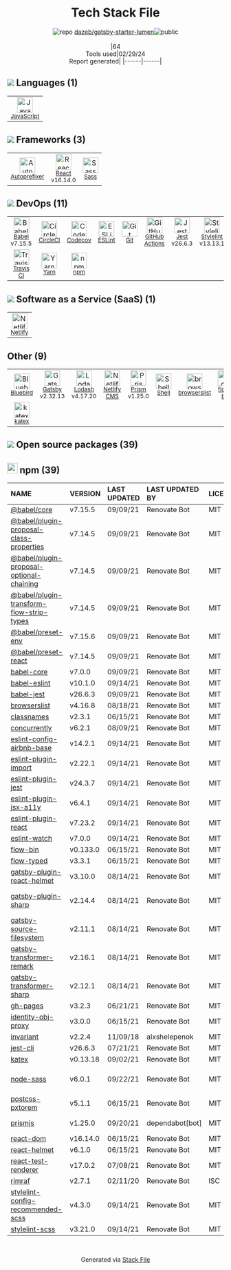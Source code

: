 <!--
&lt;--- Readme.md Snippet without images Start ---&gt;
## Tech Stack
dazeb/gatsby-starter-lumen is built on the following main stack:

- [JavaScript](https://developer.mozilla.org/en-US/docs/Web/JavaScript) – Languages
- [Autoprefixer](https://github.com/postcss/autoprefixer) – CSS Pre-processors / Extensions
- [React](https://reactjs.org/) – Javascript UI Libraries
- [Sass](http://sass-lang.com/) – CSS Pre-processors / Extensions
- [Babel](http://babeljs.io/) – JavaScript Compilers
- [CircleCI](https://circleci.com/) – Continuous Integration
- [Codecov](https://codecov.io/) – Code Coverage
- [ESLint](http://eslint.org/) – Code Review
- [GitHub Actions](https://github.com/features/actions) – Continuous Integration
- [Jest](http://facebook.github.io/jest/) – Javascript Testing Framework
- [Stylelint](http://stylelint.io/) – Code Review
- [Travis CI](http://travis-ci.com/) – Continuous Integration
- [Yarn](https://yarnpkg.com/) – Front End Package Manager
- [Netlify](https://www.netlify.com/) – Static Web Hosting
- [Bluebird](https://github.com/petkaantonov/bluebird/) – Javascript Utilities & Libraries
- [Gatsby](https://www.gatsbyjs.org) – Static Site Generators
- [Lodash](https://lodash.com) – Javascript Utilities & Libraries
- [Netlify CMS](https://www.netlifycms.org/) – Self-Hosted Blogging / CMS
- [Prism](https://prismjs.com/) – Javascript Utilities & Libraries
- [Shell](https://en.wikipedia.org/wiki/Shell_script) – Shells

Full tech stack [here](/techstack.md)

&lt;--- Readme.md Snippet without images End ---&gt;

&lt;--- Readme.md Snippet with images Start ---&gt;
## Tech Stack
dazeb/gatsby-starter-lumen is built on the following main stack:

- <img width='25' height='25' src='https://img.stackshare.io/service/1209/javascript.jpeg' alt='JavaScript'/> [JavaScript](https://developer.mozilla.org/en-US/docs/Web/JavaScript) – Languages
- <img width='25' height='25' src='https://img.stackshare.io/service/2202/72d087642cfce6fef6f2dabec5bf49e8_400x400.png' alt='Autoprefixer'/> [Autoprefixer](https://github.com/postcss/autoprefixer) – CSS Pre-processors / Extensions
- <img width='25' height='25' src='https://img.stackshare.io/service/1020/OYIaJ1KK.png' alt='React'/> [React](https://reactjs.org/) – Javascript UI Libraries
- <img width='25' height='25' src='https://img.stackshare.io/service/1171/jCR2zNJV.png' alt='Sass'/> [Sass](http://sass-lang.com/) – CSS Pre-processors / Extensions
- <img width='25' height='25' src='https://img.stackshare.io/service/2739/-1wfGjNw.png' alt='Babel'/> [Babel](http://babeljs.io/) – JavaScript Compilers
- <img width='25' height='25' src='https://img.stackshare.io/service/190/CvqrSSFs_400x400.jpg' alt='CircleCI'/> [CircleCI](https://circleci.com/) – Continuous Integration
- <img width='25' height='25' src='https://img.stackshare.io/service/2673/Codecov_Mark_Circle_Pink.png' alt='Codecov'/> [Codecov](https://codecov.io/) – Code Coverage
- <img width='25' height='25' src='https://img.stackshare.io/service/3337/Q4L7Jncy.jpg' alt='ESLint'/> [ESLint](http://eslint.org/) – Code Review
- <img width='25' height='25' src='https://img.stackshare.io/service/11563/actions.png' alt='GitHub Actions'/> [GitHub Actions](https://github.com/features/actions) – Continuous Integration
- <img width='25' height='25' src='https://img.stackshare.io/service/830/jest.png' alt='Jest'/> [Jest](http://facebook.github.io/jest/) – Javascript Testing Framework
- <img width='25' height='25' src='https://img.stackshare.io/service/5446/V9JsvPul_400x400.jpg' alt='Stylelint'/> [Stylelint](http://stylelint.io/) – Code Review
- <img width='25' height='25' src='https://img.stackshare.io/service/460/Lu6cGu0z_400x400.png' alt='Travis CI'/> [Travis CI](http://travis-ci.com/) – Continuous Integration
- <img width='25' height='25' src='https://img.stackshare.io/service/5848/44mC-kJ3.jpg' alt='Yarn'/> [Yarn](https://yarnpkg.com/) – Front End Package Manager
- <img width='25' height='25' src='https://img.stackshare.io/service/2748/default_5dfbb146cf22182bca88c7d07f2515a5888fc12a.jpg' alt='Netlify'/> [Netlify](https://www.netlify.com/) – Static Web Hosting
- <img width='25' height='25' src='https://img.stackshare.io/service/11991/bb.png' alt='Bluebird'/> [Bluebird](https://github.com/petkaantonov/bluebird/) – Javascript Utilities & Libraries
- <img width='25' height='25' src='https://img.stackshare.io/service/5472/default_189db484e0770a6101c6a70f0ef0172bc0f8de37.png' alt='Gatsby'/> [Gatsby](https://www.gatsbyjs.org) – Static Site Generators
- <img width='25' height='25' src='https://img.stackshare.io/service/2438/lodash.png' alt='Lodash'/> [Lodash](https://lodash.com) – Javascript Utilities & Libraries
- <img width='25' height='25' src='https://img.stackshare.io/service/7613/YIgPht1s_400x400.jpg' alt='Netlify CMS'/> [Netlify CMS](https://www.netlifycms.org/) – Self-Hosted Blogging / CMS
- <img width='25' height='25' src='https://img.stackshare.io/service/10010/Screen_Shot_2012-07-31_at_21.57.03__400x400.png' alt='Prism'/> [Prism](https://prismjs.com/) – Javascript Utilities & Libraries
- <img width='25' height='25' src='https://img.stackshare.io/service/4631/default_c2062d40130562bdc836c13dbca02d318205a962.png' alt='Shell'/> [Shell](https://en.wikipedia.org/wiki/Shell_script) – Shells

Full tech stack [here](/techstack.md)

&lt;--- Readme.md Snippet with images End ---&gt;
-->
<div align="center">

# Tech Stack File
![](https://img.stackshare.io/repo.svg "repo") [dazeb/gatsby-starter-lumen](https://github.com/dazeb/gatsby-starter-lumen)![](https://img.stackshare.io/public_badge.svg "public")
<br/><br/>
|64<br/>Tools used|02/29/24 <br/>Report generated|
|------|------|
</div>

## <img src='https://img.stackshare.io/languages.svg'/> Languages (1)
<table><tr>
  <td align='center'>
  <img width='36' height='36' src='https://img.stackshare.io/service/1209/javascript.jpeg' alt='JavaScript'>
  <br>
  <sub><a href="https://developer.mozilla.org/en-US/docs/Web/JavaScript">JavaScript</a></sub>
  <br>
  <sub></sub>
</td>

</tr>
</table>

## <img src='https://img.stackshare.io/frameworks.svg'/> Frameworks (3)
<table><tr>
  <td align='center'>
  <img width='36' height='36' src='https://img.stackshare.io/service/2202/72d087642cfce6fef6f2dabec5bf49e8_400x400.png' alt='Autoprefixer'>
  <br>
  <sub><a href="https://github.com/postcss/autoprefixer">Autoprefixer</a></sub>
  <br>
  <sub></sub>
</td>

<td align='center'>
  <img width='36' height='36' src='https://img.stackshare.io/service/1020/OYIaJ1KK.png' alt='React'>
  <br>
  <sub><a href="https://reactjs.org/">React</a></sub>
  <br>
  <sub>v16.14.0</sub>
</td>

<td align='center'>
  <img width='36' height='36' src='https://img.stackshare.io/service/1171/jCR2zNJV.png' alt='Sass'>
  <br>
  <sub><a href="http://sass-lang.com/">Sass</a></sub>
  <br>
  <sub></sub>
</td>

</tr>
</table>

## <img src='https://img.stackshare.io/devops.svg'/> DevOps (11)
<table><tr>
  <td align='center'>
  <img width='36' height='36' src='https://img.stackshare.io/service/2739/-1wfGjNw.png' alt='Babel'>
  <br>
  <sub><a href="http://babeljs.io/">Babel</a></sub>
  <br>
  <sub>v7.15.5</sub>
</td>

<td align='center'>
  <img width='36' height='36' src='https://img.stackshare.io/service/190/CvqrSSFs_400x400.jpg' alt='CircleCI'>
  <br>
  <sub><a href="https://circleci.com/">CircleCI</a></sub>
  <br>
  <sub></sub>
</td>

<td align='center'>
  <img width='36' height='36' src='https://img.stackshare.io/service/2673/Codecov_Mark_Circle_Pink.png' alt='Codecov'>
  <br>
  <sub><a href="https://codecov.io/">Codecov</a></sub>
  <br>
  <sub></sub>
</td>

<td align='center'>
  <img width='36' height='36' src='https://img.stackshare.io/service/3337/Q4L7Jncy.jpg' alt='ESLint'>
  <br>
  <sub><a href="http://eslint.org/">ESLint</a></sub>
  <br>
  <sub></sub>
</td>

<td align='center'>
  <img width='36' height='36' src='https://img.stackshare.io/service/1046/git.png' alt='Git'>
  <br>
  <sub><a href="http://git-scm.com/">Git</a></sub>
  <br>
  <sub></sub>
</td>

<td align='center'>
  <img width='36' height='36' src='https://img.stackshare.io/service/11563/actions.png' alt='GitHub Actions'>
  <br>
  <sub><a href="https://github.com/features/actions">GitHub Actions</a></sub>
  <br>
  <sub></sub>
</td>

<td align='center'>
  <img width='36' height='36' src='https://img.stackshare.io/service/830/jest.png' alt='Jest'>
  <br>
  <sub><a href="http://facebook.github.io/jest/">Jest</a></sub>
  <br>
  <sub>v26.6.3</sub>
</td>

<td align='center'>
  <img width='36' height='36' src='https://img.stackshare.io/service/5446/V9JsvPul_400x400.jpg' alt='Stylelint'>
  <br>
  <sub><a href="http://stylelint.io/">Stylelint</a></sub>
  <br>
  <sub>v13.13.1</sub>
</td>

</tr>
<tr>
  <td align='center'>
  <img width='36' height='36' src='https://img.stackshare.io/service/460/Lu6cGu0z_400x400.png' alt='Travis CI'>
  <br>
  <sub><a href="http://travis-ci.com/">Travis CI</a></sub>
  <br>
  <sub></sub>
</td>

<td align='center'>
  <img width='36' height='36' src='https://img.stackshare.io/service/5848/44mC-kJ3.jpg' alt='Yarn'>
  <br>
  <sub><a href="https://yarnpkg.com/">Yarn</a></sub>
  <br>
  <sub></sub>
</td>

<td align='center'>
  <img width='36' height='36' src='https://img.stackshare.io/service/1120/lejvzrnlpb308aftn31u.png' alt='npm'>
  <br>
  <sub><a href="https://www.npmjs.com/">npm</a></sub>
  <br>
  <sub></sub>
</td>

</tr>
</table>

## <img src='https://img.stackshare.io/saas.svg'/> Software as a Service (SaaS) (1)
<table><tr>
  <td align='center'>
  <img width='36' height='36' src='https://img.stackshare.io/service/2748/default_5dfbb146cf22182bca88c7d07f2515a5888fc12a.jpg' alt='Netlify'>
  <br>
  <sub><a href="https://www.netlify.com/">Netlify</a></sub>
  <br>
  <sub></sub>
</td>

</tr>
</table>

## Other (9)
<table><tr>
  <td align='center'>
  <img width='36' height='36' src='https://img.stackshare.io/service/11991/bb.png' alt='Bluebird'>
  <br>
  <sub><a href="https://github.com/petkaantonov/bluebird/">Bluebird</a></sub>
  <br>
  <sub></sub>
</td>

<td align='center'>
  <img width='36' height='36' src='https://img.stackshare.io/service/5472/default_189db484e0770a6101c6a70f0ef0172bc0f8de37.png' alt='Gatsby'>
  <br>
  <sub><a href="https://www.gatsbyjs.org">Gatsby</a></sub>
  <br>
  <sub>v2.32.13</sub>
</td>

<td align='center'>
  <img width='36' height='36' src='https://img.stackshare.io/service/2438/lodash.png' alt='Lodash'>
  <br>
  <sub><a href="https://lodash.com">Lodash</a></sub>
  <br>
  <sub>v4.17.20</sub>
</td>

<td align='center'>
  <img width='36' height='36' src='https://img.stackshare.io/service/7613/YIgPht1s_400x400.jpg' alt='Netlify CMS'>
  <br>
  <sub><a href="https://www.netlifycms.org/">Netlify CMS</a></sub>
  <br>
  <sub></sub>
</td>

<td align='center'>
  <img width='36' height='36' src='https://img.stackshare.io/service/10010/Screen_Shot_2012-07-31_at_21.57.03__400x400.png' alt='Prism'>
  <br>
  <sub><a href="https://prismjs.com/">Prism</a></sub>
  <br>
  <sub>v1.25.0</sub>
</td>

<td align='center'>
  <img width='36' height='36' src='https://img.stackshare.io/service/4631/default_c2062d40130562bdc836c13dbca02d318205a962.png' alt='Shell'>
  <br>
  <sub><a href="https://en.wikipedia.org/wiki/Shell_script">Shell</a></sub>
  <br>
  <sub></sub>
</td>

<td align='center'>
  <img width='36' height='36' src='https://img.stackshare.io/service/6650/19343.jpeg' alt='browserslist'>
  <br>
  <sub><a href="https://github.com/ai/browserslist">browserslist</a></sub>
  <br>
  <sub></sub>
</td>

<td align='center'>
  <img width='36' height='36' src='https://img.stackshare.io/service/8085/15352388.png' alt='flow-bin'>
  <br>
  <sub><a href="github.com/flowtype/flow-bin">flow-bin</a></sub>
  <br>
  <sub></sub>
</td>

</tr>
<tr>
  <td align='center'>
  <img width='36' height='36' src='https://img.stackshare.io/service/6858/15455.png' alt='katex'>
  <br>
  <sub><a href="https://github.com/Khan/KaTeX">katex</a></sub>
  <br>
  <sub></sub>
</td>

</tr>
</table>


## <img src='https://img.stackshare.io/group.svg' /> Open source packages (39)</h2>

## <img width='24' height='24' src='https://img.stackshare.io/service/1120/lejvzrnlpb308aftn31u.png'/> npm (39)

|NAME|VERSION|LAST UPDATED|LAST UPDATED BY|LICENSE|VULNERABILITIES|
|:------|:------|:------|:------|:------|:------|
|[@babel/core](https://www.npmjs.com/@babel/core)|v7.15.5|09/09/21|Renovate Bot |MIT|N/A|
|[@babel/plugin-proposal-class-properties](https://www.npmjs.com/@babel/plugin-proposal-class-properties)|v7.14.5|09/09/21|Renovate Bot |MIT|N/A|
|[@babel/plugin-proposal-optional-chaining](https://www.npmjs.com/@babel/plugin-proposal-optional-chaining)|v7.14.5|09/09/21|Renovate Bot |MIT|N/A|
|[@babel/plugin-transform-flow-strip-types](https://www.npmjs.com/@babel/plugin-transform-flow-strip-types)|v7.14.5|09/09/21|Renovate Bot |MIT|N/A|
|[@babel/preset-env](https://www.npmjs.com/@babel/preset-env)|v7.15.6|09/09/21|Renovate Bot |MIT|N/A|
|[@babel/preset-react](https://www.npmjs.com/@babel/preset-react)|v7.14.5|09/09/21|Renovate Bot |MIT|N/A|
|[babel-core](https://www.npmjs.com/babel-core)|v7.0.0|09/09/21|Renovate Bot |MIT|N/A|
|[babel-eslint](https://www.npmjs.com/babel-eslint)|v10.1.0|09/14/21|Renovate Bot |MIT|N/A|
|[babel-jest](https://www.npmjs.com/babel-jest)|v26.6.3|09/09/21|Renovate Bot |MIT|N/A|
|[browserslist](https://www.npmjs.com/browserslist)|v4.16.8|08/18/21|Renovate Bot |MIT|N/A|
|[classnames](https://www.npmjs.com/classnames)|v2.3.1|06/15/21|Renovate Bot |MIT|N/A|
|[concurrently](https://www.npmjs.com/concurrently)|v6.2.1|08/09/21|Renovate Bot |MIT|N/A|
|[eslint-config-airbnb-base](https://www.npmjs.com/eslint-config-airbnb-base)|v14.2.1|09/14/21|Renovate Bot |MIT|N/A|
|[eslint-plugin-import](https://www.npmjs.com/eslint-plugin-import)|v2.22.1|09/14/21|Renovate Bot |MIT|N/A|
|[eslint-plugin-jest](https://www.npmjs.com/eslint-plugin-jest)|v24.3.7|09/14/21|Renovate Bot |MIT|N/A|
|[eslint-plugin-jsx-a11y](https://www.npmjs.com/eslint-plugin-jsx-a11y)|v6.4.1|09/14/21|Renovate Bot |MIT|N/A|
|[eslint-plugin-react](https://www.npmjs.com/eslint-plugin-react)|v7.23.2|09/14/21|Renovate Bot |MIT|N/A|
|[eslint-watch](https://www.npmjs.com/eslint-watch)|v7.0.0|09/14/21|Renovate Bot |MIT|N/A|
|[flow-bin](https://www.npmjs.com/flow-bin)|v0.133.0|06/15/21|Renovate Bot |MIT|N/A|
|[flow-typed](https://www.npmjs.com/flow-typed)|v3.3.1|06/15/21|Renovate Bot |MIT|N/A|
|[gatsby-plugin-react-helmet](https://www.npmjs.com/gatsby-plugin-react-helmet)|v3.10.0|08/14/21|Renovate Bot |MIT|N/A|
|[gatsby-plugin-sharp](https://www.npmjs.com/gatsby-plugin-sharp)|v2.14.4|08/14/21|Renovate Bot |MIT|[CVE-2023-30548](https://github.com/advisories/GHSA-h2pm-378c-pcxx) (Moderate)|
|[gatsby-source-filesystem](https://www.npmjs.com/gatsby-source-filesystem)|v2.11.1|08/14/21|Renovate Bot |MIT|N/A|
|[gatsby-transformer-remark](https://www.npmjs.com/gatsby-transformer-remark)|v2.16.1|08/14/21|Renovate Bot |MIT|[CVE-2023-22491](https://github.com/advisories/GHSA-7ch4-rr99-cqcw) (High)|
|[gatsby-transformer-sharp](https://www.npmjs.com/gatsby-transformer-sharp)|v2.12.1|08/14/21|Renovate Bot |MIT|N/A|
|[gh-pages](https://www.npmjs.com/gh-pages)|v3.2.3|06/21/21|Renovate Bot |MIT|N/A|
|[identity-obj-proxy](https://www.npmjs.com/identity-obj-proxy)|v3.0.0|06/15/21|Renovate Bot |MIT|N/A|
|[invariant](https://www.npmjs.com/invariant)|v2.2.4|11/09/18|alxshelepenok |MIT|N/A|
|[jest-cli](https://www.npmjs.com/jest-cli)|v26.6.3|07/21/21|Renovate Bot |MIT|N/A|
|[katex](https://www.npmjs.com/katex)|v0.13.18|09/02/21|Renovate Bot |MIT|N/A|
|[node-sass](https://www.npmjs.com/node-sass)|v6.0.1|09/22/21|Renovate Bot |MIT|[CVE-2020-24025](https://github.com/advisories/GHSA-r8f7-9pfq-mjmv) (Moderate)|
|[postcss-pxtorem](https://www.npmjs.com/postcss-pxtorem)|v5.1.1|06/15/21|Renovate Bot |MIT|N/A|
|[prismjs](https://www.npmjs.com/prismjs)|v1.25.0|09/20/21|dependabot[bot] |MIT|[CVE-2022-23647](https://github.com/advisories/GHSA-3949-f494-cm99) (High)|
|[react-dom](https://www.npmjs.com/react-dom)|v16.14.0|06/15/21|Renovate Bot |MIT|N/A|
|[react-helmet](https://www.npmjs.com/react-helmet)|v6.1.0|06/15/21|Renovate Bot |MIT|N/A|
|[react-test-renderer](https://www.npmjs.com/react-test-renderer)|v17.0.2|07/08/21|Renovate Bot |MIT|N/A|
|[rimraf](https://www.npmjs.com/rimraf)|v2.7.1|02/11/20|Renovate Bot |ISC|N/A|
|[stylelint-config-recommended-scss](https://www.npmjs.com/stylelint-config-recommended-scss)|v4.3.0|09/14/21|Renovate Bot |MIT|N/A|
|[stylelint-scss](https://www.npmjs.com/stylelint-scss)|v3.21.0|09/14/21|Renovate Bot |MIT|N/A|

<br/>
<div align='center'>

Generated via [Stack File](https://github.com/marketplace/stack-file)
